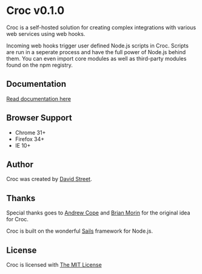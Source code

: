 Croc v0.1.0
===========

Croc is a self-hosted solution for creating complex integrations with various
web services using web hooks.

Incoming web hooks trigger user defined Node.js scripts in Croc. Scripts are run
in a seperate process and have the full power of Node.js behind them. You can
even import core modules as well as third-party modules found on the npm
registry.


## Documentation

[Read documentation here](docs/README.md)


## Browser Support

+ Chrome 31+
+ Firefox 34+
+ IE 10+


## Author

Croc was created by [David Street](https://github.com/dstreet).


## Thanks

Special thanks goes to [Andrew Cope](https://github.com/davidandrewcope) and
[Brian Morin](https://github.com/bdmorin) for the original idea for Croc.

Croc is built on the wonderful [Sails](https://github.com/balderdashy/sails)
framework for Node.js.


## License

Croc is licensed with [The MIT License](LICENSE.md)